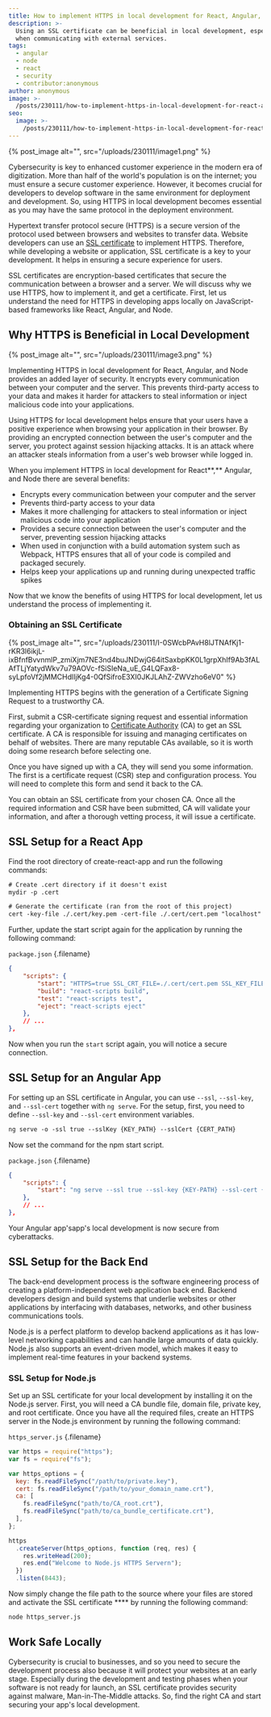 ```yaml
---
title: How to implement HTTPS in local development for React, Angular, and Node
description: >-
  Using an SSL certificate can be beneficial in local development, especially
  when communicating with external services.
tags:
  - angular
  - node
  - react
  - security
  - contributor:anonymous
author: anonymous
image: >-
  /posts/230111/how-to-implement-https-in-local-development-for-react-angular-and-node-3RkRobvF.png
seo:
  image: >-
    /posts/230111/how-to-implement-https-in-local-development-for-react-angular-and-node-HAbxoD34--meta.png
---
```


{% post_image alt="", src="/uploads/230111/image1.png" %}

Cybersecurity is key to enhanced customer experience in the modern era of digitization. More than half of the world's population is on the internet; you must ensure a secure customer experience. However, it becomes crucial for developers to develop software in the same environment for deployment and development. So, using HTTPS in local development becomes essential as you may have the same protocol in the deployment environment.

Hypertext transfer protocol secure (HTTPS) is a secure version of the protocol used between browsers and websites to transfer data. Website developers can use an [SSL certificate](https://www.ssl2buy.com/) to implement HTTPS. Therefore, while developing a website or application, SSL certificate is a key to your development. It helps in ensuring a secure experience for users.

SSL certificates are encryption-based certificates that secure the communication between a browser and a server. We will discuss why we use HTTPS, how to implement it, and get a certificate. First, let us understand the need for HTTPS in developing apps locally on JavaScript-based frameworks like React, Angular, and Node.

## Why HTTPS is Beneficial in Local Development

{% post_image alt="", src="/uploads/230111/image3.png" %}

Implementing HTTPS in local development for React, Angular, and Node provides an added layer of security. It encrypts every communication between your computer and the server. This prevents third-party access to your data and makes it harder for attackers to steal information or inject malicious code into your applications.

Using HTTPS for local development helps ensure that your users have a positive experience when browsing your application in their browser. By providing an encrypted connection between the user's computer and the server, you protect against session hijacking attacks. It is an attack where an attacker steals information from a user's web browser while logged in.

When you implement HTTPS in local development for React**,** Angular, and Node there are several benefits:

- Encrypts every communication between your computer and the server
- Prevents third-party access to your data
- Makes it more challenging for attackers to steal information or inject malicious code into your application
- Provides a secure connection between the user's computer and the server, preventing session hijacking attacks
- When used in conjunction with a build automation system such as Webpack, HTTPS ensures that all of your code is compiled and packaged securely.
- Helps keep your applications up and running during unexpected traffic spikes

Now that we know the benefits of using HTTPS for local development, let us understand the process of implementing it.

### Obtaining an SSL Certificate

{% post_image alt="", src="/uploads/230111/I-0SWcbPAvH8lJTNAfKj1-rKR3l6ikjL-ixBfnfBvvnmlP_zmiXjm7NE3nd4buJNDwjG64itSaxbpKK0L1grpXhIf9Ab3fALAfTLjYatydWkv7u79AOVc-fSiSIeNa_uE_G4LQFax8-syLpfoVf2jMMCHdlIjKg4-0QfSifroE3XI0JKJLAhZ-ZWVzho6eV0" %}

Implementing HTTPS begins with the generation of a Certificate Signing Request to a trustworthy CA.

First, submit a CSR-certificate signing request and essential information regarding your organization to [Certificate Authority](https://www.ssl2buy.com/wiki/what-is-certificate-authority-ca) (CA) to get an SSL certificate. A CA is responsible for issuing and managing certificates on behalf of websites. There are many reputable CAs available, so it is worth doing some research before selecting one.

Once you have signed up with a CA, they will send you some information. The first is a certificate request (CSR) step and configuration process. You will need to complete this form and send it back to the CA.

You can obtain an SSL certificate from your chosen CA. Once all the required information and CSR have been submitted, CA will validate your information, and after a thorough vetting process, it will issue a certificate.

## **SSL Setup for a React App**

Find the root directory of create-react-app and run the following commands:

```txt
# Create .cert directory if it doesn't exist
mydir -p .cert

# Generate the certificate (ran from the root of this project)
cert -key-file ./.cert/key.pem -cert-file ./.cert/cert.pem "localhost"
```

Further, update the start script again for the application by running the following command:

`package.json` {.filename}

```json
{
	"scripts": {
		"start": "HTTPS=true SSL_CRT_FILE=./.cert/cert.pem SSL_KEY_FILE=./.cert/key.pem react-scripts start",
		"build": "react-scripts build",
		"test": "react-scripts test",
		"eject": "react-scripts eject"
	},
	// ...
},
```

Now when you run the `start` script again, you will notice a secure connection.

## **SSL Setup for an Angular App**

For setting up an SSL certificate in Angular, you can use `--ssl`, `--ssl-key`, and `--ssl-cert` together with `ng serve`. For the setup, first, you need to define `--ssl-key` and `--ssl-cert` environment variables.

```txt
ng serve -o -ssl true --sslKey {KEY_PATH} --sslCert {CERT_PATH}
```

Now set the command for the npm start script.

`package.json` {.filename}

```json
{
	"scripts": {
		"start": "ng serve --ssl true --ssl-key {KEY-PATH} --ssl-cert {CERT-PATH}"
	},
	// ...
},
```

Your Angular app'sapp's local development is now secure from cyberattacks.

## **SSL Setup for the Back End**

The back-end development process is the software engineering process of creating a platform-independent web application back end. Backend developers design and build systems that underlie websites or other applications by interfacing with databases, networks, and other business communications tools.

Node.js is a perfect platform to develop backend applications as it has low-level networking capabilities and can handle large amounts of data quickly. Node.js also supports an event-driven model, which makes it easy to implement real-time features in your backend systems.

### **SSL Setup for Node.js**

Set up an SSL certificate for your local development by installing it on the Node.js server. First, you will need a CA bundle file, domain file, private key, and root certificate. Once you have all the required files, create an HTTPS server in the Node.js environment by running the following command:

`https_server.js` {.filename}

```js
var https = require("https");
var fs = require("fs");

var https_options = {
  key: fs.readFileSync("/path/to/private.key"),
  cert: fs.readFileSync("/path/to/your_domain_name.crt"),
  ca: [
    fs.readFileSync("path/to/CA_root.crt"),
    fs.readFileSync("path/to/ca_bundle_certificate.crt"),
  ],
};

https
  .createServer(https_options, function (req, res) {
    res.writeHead(200);
    res.end("Welcome to Node.js HTTPS Servern");
  })
  .listen(8443);
```

Now simply change the file path to the source where your files are stored and activate the SSL certificate \*\*\*\* by running the following command:

```txt
node https_server.js
```

## Work Safe Locally

Cybersecurity is crucial to businesses, and so you need to secure the development process also because it will protect your websites at an early stage. Especially during the development and testing phases when your software is not ready for launch, an SSL certificate provides security against malware, Man-in-The-Middle attacks. So, find the right CA and start securing your app's local development.
